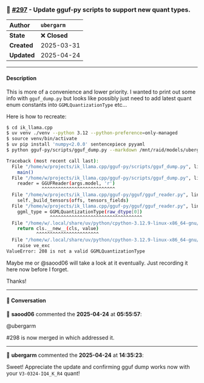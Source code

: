 ### 📝 [#297](https://github.com/ikawrakow/ik_llama.cpp/issues/297) - Update gguf-py scripts to support new quant types.

| **Author** | `ubergarm` |
| :--- | :--- |
| **State** | ❌ **Closed** |
| **Created** | 2025-03-31 |
| **Updated** | 2025-04-24 |

---

#### Description

This is more of a convenience and lower priority. I wanted to print out some info with `gguf_dump.py` but looks like possibly just need to add latest quant enum constants into `GGMLQuantizationType` etc...

Here is how to recreate:
```bash
$ cd ik_llama.cpp
$ uv venv ./venv --python 3.12 --python-preference=only-managed
$ source venv/bin/activate
$ uv pip install 'numpy<2.0.0' sentencepiece pyyaml
$ python gguf-py/scripts/gguf_dump.py --markdown /mnt/raid/models/ubergarm/DeepSeek-V3-0324-GGUF/DeepSeek-V3-0324-Q8_0_R8.gguf

Traceback (most recent call last):
  File "/home/w/projects/ik_llama.cpp/gguf-py/scripts/gguf_dump.py", line 454, in <module>
    main()
  File "/home/w/projects/ik_llama.cpp/gguf-py/scripts/gguf_dump.py", line 439, in main
    reader = GGUFReader(args.model, 'r')
             ^^^^^^^^^^^^^^^^^^^^^^^^^^^
  File "/home/w/projects/ik_llama.cpp/gguf-py/gguf/gguf_reader.py", line 130, in __init__
    self._build_tensors(offs, tensors_fields)
  File "/home/w/projects/ik_llama.cpp/gguf-py/gguf/gguf_reader.py", line 275, in _build_tensors
    ggml_type = GGMLQuantizationType(raw_dtype[0])
                ^^^^^^^^^^^^^^^^^^^^^^^^^^^^^^^^^^
  File "/home/w/.local/share/uv/python/cpython-3.12.9-linux-x86_64-gnu/lib/python3.12/enum.py", line 751, in __call__
    return cls.__new__(cls, value)
           ^^^^^^^^^^^^^^^^^^^^^^^
  File "/home/w/.local/share/uv/python/cpython-3.12.9-linux-x86_64-gnu/lib/python3.12/enum.py", line 1165, in __new__
    raise ve_exc
ValueError: 208 is not a valid GGMLQuantizationType
```

Maybe me or @saood06 will take a look at it eventually. Just recording it here now before I forget.

Thanks!

---

#### 💬 Conversation

👤 **saood06** commented the **2025-04-24** at **05:55:57**:<br>

@ubergarm 

#298 is now merged in which addressed it.

---

👤 **ubergarm** commented the **2025-04-24** at **14:35:23**:<br>

Sweet! Appreciate the update and confirming gguf dump works now with your `V3-0324-IQ4_K_R4` quant!